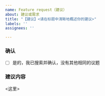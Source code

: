 ```yaml
---
name: Feature request（建议）
about: 建议或需求
title: "【建议】<请在标题中清晰地概述你的建议>"
labels: ''
assignees: ''

---
```


<!-- 请完整勾选或填写如下信息 -->

### 确认

- [ ] 是的，我已搜索并确认，没有其他相同的议题

### 建议内容

<!-- 请清晰的描述您的需求或建议 -->
<!-- 如果可以，请描述您认为可行的解决方案 -->
<这里>
